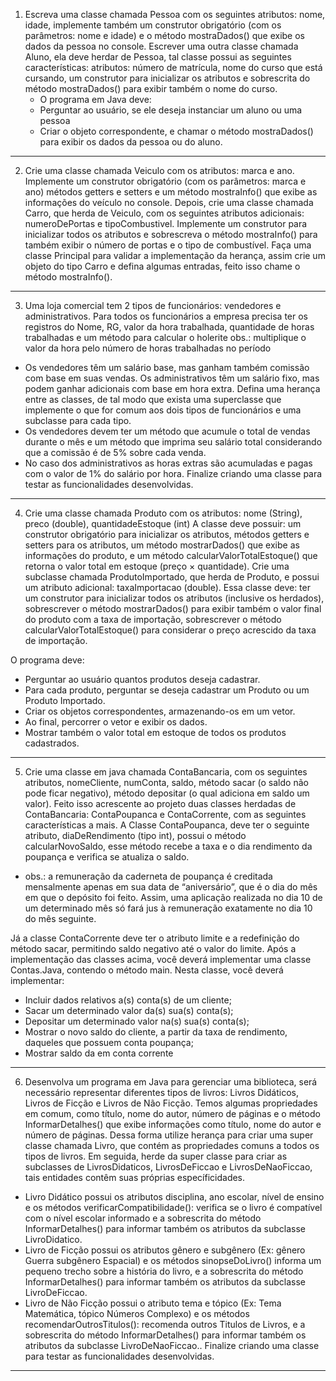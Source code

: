 1)  Escreva uma classe chamada Pessoa com os seguintes atributos: nome, idade, implemente também um construtor obrigatório (com os parâmetros: nome e idade) e o método mostraDados() que exibe os dados da pessoa no console.
 Escrever uma outra classe chamada Aluno,  ela deve herdar de Pessoa, tal classe possui as seguintes características:  atributos: número de matrícula, nome do curso que está cursando, um construtor para inicializar os atributos e sobrescrita do método mostraDados() para exibir também o nome do curso.
    - O  programa em Java deve:
    - Perguntar ao usuário,  se ele deseja instanciar um aluno ou uma pessoa
    - Criar o objeto correspondente, e chamar o método mostraDados() para exibir os dados da pessoa ou do aluno. 

______________________________________________________________________________

2)  Crie uma classe chamada Veiculo com os atributos: marca e ano. Implemente um construtor obrigatório (com os parâmetros: marca e ano) métodos getters e setters e um método mostraInfo() que exibe as informações do veículo no console. Depois, crie uma classe chamada Carro, que herda de Veiculo, com os seguintes atributos adicionais: numeroDePortas e tipoCombustivel. Implemente um construtor para inicializar todos os atributos e sobrescreva o método mostraInfo() para também exibir o número de portas e o tipo de combustível. Faça uma classe Principal para validar a implementação da herança, assim crie um objeto do tipo Carro e defina algumas entradas, feito isso chame o método mostraInfo().

______________________________________________________________________________

3)  Uma loja comercial tem 2 tipos de funcionários: vendedores e administrativos. Para todos os  funcionários a empresa precisa ter os registros do Nome, RG, valor da hora trabalhada, quantidade de horas trabalhadas e um método para calcular o holerite 
obs.: multiplique o valor da hora pelo número de horas trabalhadas no período
 - Os vendedores têm um salário base, mas ganham também comissão com base em suas vendas. Os administrativos têm um salário fixo, mas podem ganhar adicionais com base em hora extra.  Defina uma herança entre as classes, de tal modo  que exista  uma superclasse que implemente o que for comum aos dois tipos de funcionários e uma subclasse para cada tipo.
 - Os vendedores devem ter um método que acumule o total de vendas durante o mês e um método que imprima seu salário total considerando que a comissão é de 5% sobre cada venda. 
 - No caso dos administrativos as horas extras  são acumuladas e pagas com o valor de 1% do salário por hora.
 Finalize criando uma classe para testar as funcionalidades desenvolvidas.

______________________________________________________________________________

4) Crie uma classe chamada Produto com os atributos: nome (String), preco (double), quantidadeEstoque (int) A classe deve possuir: um construtor obrigatório para inicializar os atributos, métodos getters e setters para os atributos, um método mostrarDados() que exibe as informações do produto, e um método calcularValorTotalEstoque() que retorna o valor total em estoque (preço × quantidade). Crie uma subclasse chamada ProdutoImportado, que herda de Produto, e possui um atributo adicional: taxaImportacao (double). Essa classe deve: ter um construtor para inicializar todos os atributos (inclusive os herdados), sobrescrever o método mostrarDados() para exibir também o valor final do produto com a taxa de importação, sobrescrever o método calcularValorTotalEstoque() para considerar o preço acrescido da taxa de importação.

O programa deve:
- Perguntar ao usuário quantos produtos deseja cadastrar.
- Para cada produto, perguntar se deseja cadastrar um Produto ou um Produto Importado.
- Criar os objetos correspondentes, armazenando-os em um vetor.
- Ao final, percorrer o vetor e exibir os dados.
- Mostrar também o valor total em estoque de todos os produtos cadastrados.
______________________________________________________________________________

5)  Crie uma classe em java chamada ContaBancaria, com os seguintes atributos,  nomeCliente,  numConta,  saldo, método sacar (o saldo não pode ficar negativo), método depositar (o qual adiciona em saldo um valor).  Feito isso acrescente ao projeto duas classes herdadas de ContaBancaria: ContaPoupanca e ContaCorrente, com as seguintes características a mais. A Classe ContaPoupanca, deve ter o seguinte atributo, diaDeRendimento (tipo int), possui o método calcularNovoSaldo, esse método recebe a taxa e o dia rendimento da poupança  e verifica se atualiza o saldo. 

- obs.:  a remuneração da caderneta de poupança  é creditada mensalmente apenas em sua data de “aniversário”, que é o dia do mês em que o depósito foi feito. Assim, uma aplicação realizada no dia 10 de um determinado mês só fará jus à remuneração exatamente no dia 10 do mês seguinte.

Já a classe ContaCorrente deve ter o atributo limite e a redefinição do método sacar, permitindo saldo negativo até o valor do limite. Após a implementação das classes acima, você deverá implementar uma classe Contas.Java, contendo o método main. Nesta classe, você deverá implementar:

- Incluir dados relativos a(s) conta(s) de um cliente;
- Sacar um determinado valor da(s) sua(s) conta(s);
- Depositar um determinado valor na(s) sua(s) conta(s);
- Mostrar o novo saldo do cliente, a partir da taxa de rendimento, daqueles que possuem conta poupança;
- Mostrar saldo  da em conta corrente

______________________________________________________________________________
6)  Desenvolva um programa em Java para gerenciar uma biblioteca, será necessário representar diferentes tipos de livros: Livros Didáticos, Livros de Ficção e Livros de Não Ficção. Temos  algumas propriedades em comum, como título, nome do autor, número de páginas e o método InformarDetalhes() que exibe informações como título, nome do autor e número de páginas.  Dessa forma utilize herança para criar uma super classe chamada Livro, que contém as propriedades comuns a todos os tipos de livros.  Em seguida, herde da super classe para criar as subclasses de LivrosDidaticos, LivrosDeFiccao e LivrosDeNaoFiccao, tais entidades contêm suas próprias específicidades.
 - Livro Didático possui os atributos disciplina, ano escolar, nível de ensino e os métodos verificarCompatibilidade(): verifica se o livro é compatível com o nível escolar informado e a  sobrescrita do método InformarDetalhes() para informar também os atributos da subclasse LivroDidatico.
 - Livro de Ficção possui os atributos gênero e subgênero (Ex: gênero Guerra subgênero Espacial) e os métodos sinopseDoLivro() informa um pequeno trecho sobre a história do livro, e a sobrescrita do método InformarDetalhes() para informar também os atributos da subclasse LivroDeFiccao. 
 - Livro de Não Ficção possui o atributo tema e tópico (Ex: Tema Matemática, tópico Números Complexo) e os métodos recomendarOutrosTitulos(): recomenda outros Titulos de Livros, e a sobrescrita do método InformarDetalhes() para informar também os atributos da subclasse LivroDeNaoFiccao..
 Finalize criando uma classe para testar as funcionalidades desenvolvidas.




______________________________________________________________________________

